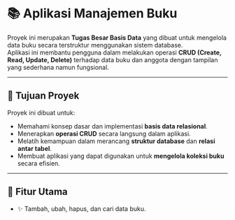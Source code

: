 # 📚 Aplikasi Manajemen Buku

Proyek ini merupakan **Tugas Besar Basis Data** yang dibuat untuk mengelola data buku secara terstruktur menggunakan sistem database.  
Aplikasi ini membantu pengguna dalam melakukan operasi **CRUD (Create, Read, Update, Delete)** terhadap data buku dan anggota dengan tampilan yang sederhana namun fungsional.

---

## 🎯 Tujuan Proyek

Proyek ini dibuat untuk:
- Memahami konsep dasar dan implementasi **basis data relasional**.  
- Menerapkan **operasi CRUD** secara langsung dalam aplikasi.  
- Melatih kemampuan dalam merancang **struktur database** dan **relasi antar tabel**.  
- Membuat aplikasi yang dapat digunakan untuk **mengelola koleksi buku** secara efisien.

---

## 🧩 Fitur Utama

- ✨ Tambah, ubah, hapus, dan cari data buku.  
